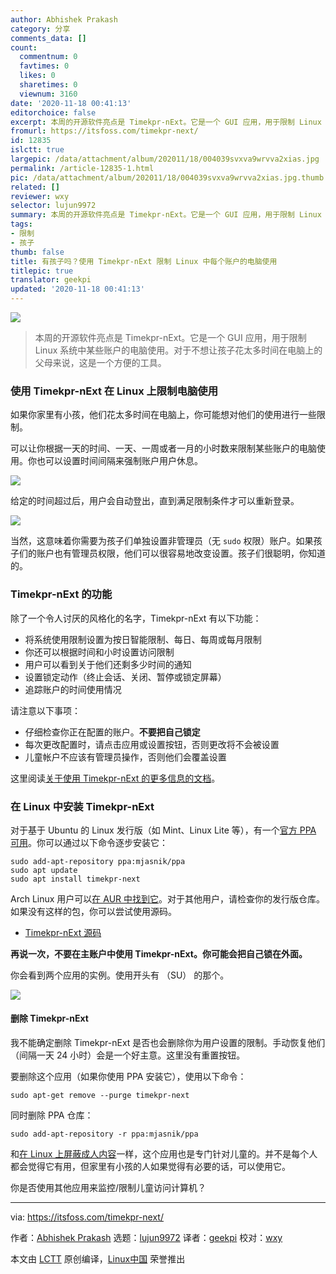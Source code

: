 ```yaml
---
author: Abhishek Prakash
category: 分享
comments_data: []
count:
  commentnum: 0
  favtimes: 0
  likes: 0
  sharetimes: 0
  viewnum: 3160
date: '2020-11-18 00:41:13'
editorchoice: false
excerpt: 本周的开源软件亮点是 Timekpr-nExt。它是一个 GUI 应用，用于限制 Linux 系统中某些账户的电脑使用。对于不想让孩子花太多时间在电脑上的父母来说，这是一个方便的工具。
fromurl: https://itsfoss.com/timekpr-next/
id: 12835
islctt: true
largepic: /data/attachment/album/202011/18/004039svxva9wrvva2xias.jpg
permalink: /article-12835-1.html
pic: /data/attachment/album/202011/18/004039svxva9wrvva2xias.jpg.thumb.jpg
related: []
reviewer: wxy
selector: lujun9972
summary: 本周的开源软件亮点是 Timekpr-nExt。它是一个 GUI 应用，用于限制 Linux 系统中某些账户的电脑使用。对于不想让孩子花太多时间在电脑上的父母来说，这是一个方便的工具。
tags:
- 限制
- 孩子
thumb: false
title: 有孩子吗？使用 Timekpr-nExt 限制 Linux 中每个账户的电脑使用
titlepic: true
translator: geekpi
updated: '2020-11-18 00:41:13'
---
```


![](/data/attachment/album/202011/18/004039svxva9wrvva2xias.jpg)



> 
> 本周的开源软件亮点是 Timekpr-nExt。它是一个 GUI 应用，用于限制 Linux 系统中某些账户的电脑使用。对于不想让孩子花太多时间在电脑上的父母来说，这是一个方便的工具。
> 
> 
> 


### 使用 Timekpr-nExt 在 Linux 上限制电脑使用


如果你家里有小孩，他们花太多时间在电脑上，你可能想对他们的使用进行一些限制。


可以让你根据一天的时间、一天、一周或者一月的小时数来限制某些账户的电脑使用。你也可以设置时间间隔来强制账户用户休息。


![](/data/attachment/album/202011/18/003800oruelenzxnn9lar0.png)


给定的时间超过后，用户会自动登出，直到满足限制条件才可以重新登录。


![](/data/attachment/album/202011/18/003813kpjprjj4fvpaccan.png)


当然，这意味着你需要为孩子们单独设置非管理员（无 `sudo` 权限）账户。如果孩子们的账户也有管理员权限，他们可以很容易地改变设置。孩子们很聪明，你知道的。


### Timekpr-nExt 的功能


除了一个令人讨厌的风格化的名字，Timekpr-nExt 有以下功能：


* 将系统使用限制设置为按日智能限制、每日、每周或每月限制
* 你还可以根据时间和小时设置访问限制
* 用户可以看到关于他们还剩多少时间的通知
* 设置锁定动作（终止会话、关闭、暂停或锁定屏幕）
* 追踪账户的时间使用情况


请注意以下事项：


* 仔细检查你正在配置的账户。**不要把自己锁定**
* 每次更改配置时，请点击应用或设置按钮，否则更改将不会被设置
* 儿童帐户不应该有管理员操作，否则他们会覆盖设置


这里阅读[关于使用 Timekpr-nExt 的更多信息的文档](https://mjasnik.gitlab.io/timekpr-next/)。


### 在 Linux 中安装 Timekpr-nExt


对于基于 Ubuntu 的 Linux 发行版（如 Mint、Linux Lite 等），有一个[官方 PPA 可用](https://launchpad.net/~mjasnik/+archive/ubuntu/ppa)。你可以通过以下命令逐步安装它：



```
sudo add-apt-repository ppa:mjasnik/ppa
sudo apt update
sudo apt install timekpr-next

```

Arch Linux 用户可以[在 AUR 中找到它](https://aur.archlinux.org/packages/timekpr-next/)。对于其他用户，请检查你的发行版仓库。如果没有这样的包，你可以尝试使用源码。


* [Timekpr-nExt 源码](https://launchpad.net/timekpr-next)


**再说一次，不要在主账户中使用 Timekpr-nExt。你可能会把自己锁在外面。**


你会看到两个应用的实例。使用开头有 （SU） 的那个。


![](/data/attachment/album/202011/18/003825szobd7zif1igbd1g.jpg)


#### 删除 Timekpr-nExt


我不能确定删除 Timekpr-nExt 是否也会删除你为用户设置的限制。手动恢复他们（间隔一天 24 小时）会是一个好主意。这里没有重置按钮。


要删除这个应用（如果你使用 PPA 安装它），使用以下命令：



```
sudo apt-get remove --purge timekpr-next

```

同时删除 PPA 仓库：



```
sudo add-apt-repository -r ppa:mjasnik/ppa

```

和[在 Linux 上屏蔽成人内容](https://itsfoss.com/how-to-block-porn-by-content-filtering-on-ubuntu/)一样，这个应用也是专门针对儿童的。并不是每个人都会觉得它有用，但家里有小孩的人如果觉得有必要的话，可以使用它。


你是否使用其他应用来监控/限制儿童访问计算机？




---


via: <https://itsfoss.com/timekpr-next/>


作者：[Abhishek Prakash](https://itsfoss.com/author/abhishek/) 选题：[lujun9972](https://github.com/lujun9972) 译者：[geekpi](https://github.com/geekpi) 校对：[wxy](https://github.com/wxy)


本文由 [LCTT](https://github.com/LCTT/TranslateProject) 原创编译，[Linux中国](https://linux.cn/) 荣誉推出